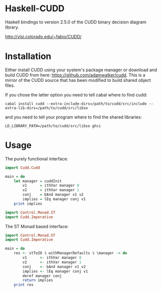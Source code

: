 # Haskell-CUDD

Haskell bindings to version 2.5.0 of the CUDD binary decision diagram library.

http://vlsi.colorado.edu/~fabio/CUDD/

# Installation

Either install CUDD using your system's package manager or download and build CUDD from here: https://github.com/adamwalker/cudd. This is a mirror of the CUDD source that has been modified to build shared object files.

If you chose the latter option you need to tell cabal where to find cudd:

`cabal install cudd --extra-include-dirs=/path/to/cudd/src/include --extra-lib-dirs=/path/to/cudd/src/libso`

and you need to tell your program where to find the shared libraries:

`LD_LIBRARY_PATH=/path/to/cudd/src/libso ghci`

# Usage

The purely functional interface:

```haskell
import Cudd.Cudd

main = do
    let manager = cuddInit
        v1      = ithVar manager 0
        v2      = ithVar manager 1
        conj    = bAnd manager v1 v2
        implies = lEq manager conj v1
    print implies

import Control.Monad.ST
import Cudd.Imperative
```

The ST Monad based interface:

```haskell
import Control.Monad.ST
import Cudd.Imperative

main = do
    res <- stToIO $ withManagerDefaults $ \manager -> do
        v1      <- ithVar manager 0
        v2      <- ithVar manager 1
        conj    <- bAnd manager v1 v2
        implies <- lEq manager conj v1
        deref manager conj
        return implies
    print res
```
